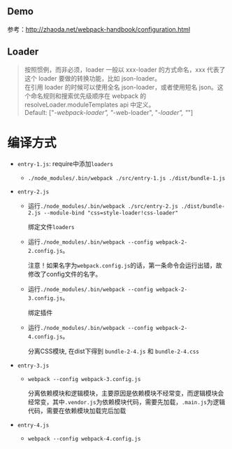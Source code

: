 
## Demo
参考：http://zhaoda.net/webpack-handbook/configuration.html

## Loader
> 按照惯例，而非必须，loader 一般以 xxx-loader 的方式命名，xxx 代表了这个 loader 要做的转换功能，比如 json-loader。<br>
在引用 loader 的时候可以使用全名 json-loader，或者使用短名 json。这个命名规则和搜索优先级顺序在 webpack 的 resolveLoader.moduleTemplates api 中定义。<br>
Default: ["*-webpack-loader", "*-web-loader", "*-loader", "*"]

# 编译方式
* `entry-1.js`: require中添加`loaders`
  * `./node_modules/.bin/webpack ./src/entry-1.js ./dist/bundle-1.js`
* `entry-2.js`
  * 运行`./node_modules/.bin/webpack ./src/entry-2.js ./dist/bundle-2.js --module-bind "css=style-loader!css-loader"`

    绑定文件`loaders`

  * 运行`./node_modules/.bin/webpack --config webpack-2-2.config.js`。

    注意！如果名字为`webpack.config.js`的话，第一条命令会运行出错，故修改了config文件的名字。

  * 运行`./node_modules/.bin/webpack --config webpack-2-3.config.js`。

    绑定插件

  * 运行`./node_modules/.bin/webpack --config webpack-2-4.config.js`。

    分离CSS模块, 在dist下得到 `bundle-2-4.js` 和 `bundle-2-4.css`

* `entry-3.js`
  * `webpack --config webpack-3.config.js`

    分离依赖模块和逻辑模块，主要原因是依赖模块不经常变，而逻辑模块会经常变，其中`.vendor.js`为依赖模块代码，需要先加载，`.main.js`为逻辑代码，需要在依赖模块加载完后加载
* `entry-4.js`
  * `webpack --config webpack-4.config.js`
